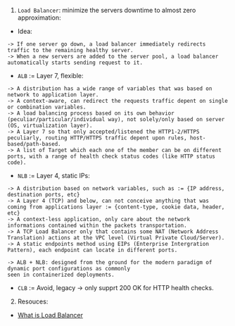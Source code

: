 1. `Load Balancer`: minimize the servers downtime to almost zero approximation:

- Idea:

```
-> If one server go down, a load balancer immediately redirects traffic to the remaining healthy server.
-> When a new servers are added to the server pool, a load balancer automatically starts sending request to it.
```

- `ALB` := Layer 7, flexible:

```
-> A distribution has a wide range of variables that was based on network to application layer.
-> A context-aware, can redirect the requests traffic depent on single or combination variables.
-> A load balancing process based on its own behavior (peculiar/particular/individual way), not solely/only based on server (OS, virtualization layer).
-> A Layer 7 so that only accepted/listened the HTTP1-2/HTTPS peculiarly, routing HTTP/HTTPS traffic depent upon rules, host-based/path-based.
-> A list of Target which each one of the member can be on different ports, with a range of health check status codes (like HTTP status code).
```

- `NLB` := Layer 4, static IPs:

```
-> A distribution based on network variables, such as := {IP address, destination ports, etc}
-> A Layer 4 (TCP) and below, can not conceive anything that was coming from applications layer := {content-type, cookie data, header, etc}
-> A context-less application, only care about the network informations contained within the packets transportation.
-> A TCP Load Balancer only that contains some NAT (Network Address Translation) actions at the VPC level (Virtual Private Cloud/Server).
-> A static endpoints method using EIPs (Enterprise Intergration Pattern), each endpoint can locate in different ports.
```

```
-> ALB + NLB: designed from the ground for the modern paradigm of dynamic port configurations as commonly
seen in containerized deployments.
```

- `CLB` := Avoid, legacy -> only supprt 200 OK for HTTP health checks.


2. Resouces:

- [What is Load Balancer](https://www.loadbalancer.org/blog/what-is-a-load-balancer/)